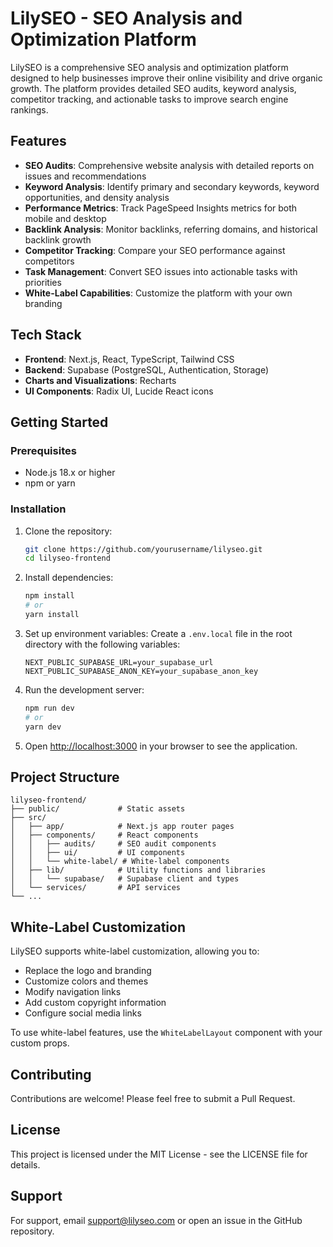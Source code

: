 # LilySEO - SEO Analysis and Optimization Platform

LilySEO is a comprehensive SEO analysis and optimization platform designed to help businesses improve their online visibility and drive organic growth. The platform provides detailed SEO audits, keyword analysis, competitor tracking, and actionable tasks to improve search engine rankings.

## Features

- **SEO Audits**: Comprehensive website analysis with detailed reports on issues and recommendations
- **Keyword Analysis**: Identify primary and secondary keywords, keyword opportunities, and density analysis
- **Performance Metrics**: Track PageSpeed Insights metrics for both mobile and desktop
- **Backlink Analysis**: Monitor backlinks, referring domains, and historical backlink growth
- **Competitor Tracking**: Compare your SEO performance against competitors
- **Task Management**: Convert SEO issues into actionable tasks with priorities
- **White-Label Capabilities**: Customize the platform with your own branding

## Tech Stack

- **Frontend**: Next.js, React, TypeScript, Tailwind CSS
- **Backend**: Supabase (PostgreSQL, Authentication, Storage)
- **Charts and Visualizations**: Recharts
- **UI Components**: Radix UI, Lucide React icons

## Getting Started

### Prerequisites

- Node.js 18.x or higher
- npm or yarn

### Installation

1. Clone the repository:
   ```bash
   git clone https://github.com/yourusername/lilyseo.git
   cd lilyseo-frontend
   ```

2. Install dependencies:
   ```bash
   npm install
   # or
   yarn install
   ```

3. Set up environment variables:
   Create a `.env.local` file in the root directory with the following variables:
   ```
   NEXT_PUBLIC_SUPABASE_URL=your_supabase_url
   NEXT_PUBLIC_SUPABASE_ANON_KEY=your_supabase_anon_key
   ```

4. Run the development server:
   ```bash
   npm run dev
   # or
   yarn dev
   ```

5. Open [http://localhost:3000](http://localhost:3000) in your browser to see the application.

## Project Structure

```
lilyseo-frontend/
├── public/             # Static assets
├── src/
│   ├── app/            # Next.js app router pages
│   ├── components/     # React components
│   │   ├── audits/     # SEO audit components
│   │   ├── ui/         # UI components
│   │   └── white-label/ # White-label components
│   ├── lib/            # Utility functions and libraries
│   │   └── supabase/   # Supabase client and types
│   └── services/       # API services
└── ...
```

## White-Label Customization

LilySEO supports white-label customization, allowing you to:

- Replace the logo and branding
- Customize colors and themes
- Modify navigation links
- Add custom copyright information
- Configure social media links

To use white-label features, use the `WhiteLabelLayout` component with your custom props.

## Contributing

Contributions are welcome! Please feel free to submit a Pull Request.

## License

This project is licensed under the MIT License - see the LICENSE file for details.

## Support

For support, email support@lilyseo.com or open an issue in the GitHub repository.
